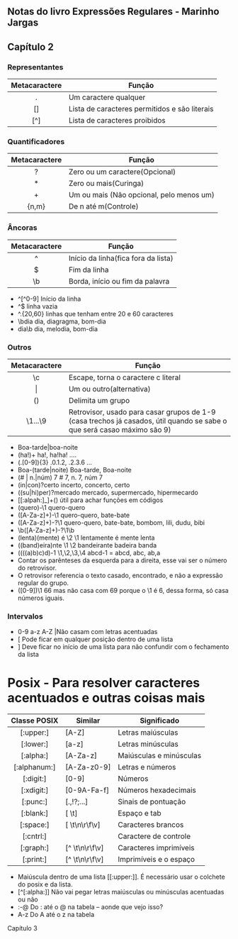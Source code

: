 ## Notas do livro Expressões Regulares - Marinho Jargas

## Capítulo 2

### Representantes

| Metacaractere | Função| 
|:-----:|-----|
| .   | Um caractere qualquer| 
| []  | Lista de caracteres permitidos e são literais|  
|  [^]| Lista de caracteres proibidos |

### Quantificadores

| Metacaractere |	Função |
|:----:|----|	
|?    | Zero ou um caractere(Opcional)|
|*	|Zero ou mais(Curinga)|
|+|	Um ou mais (Não opcional, pelo menos um)|
|{n,m}	|De n até m(Controle)|

### Âncoras

|Metacaractere	| Função|
|:----:|-----|
|^|	Início da linha(fica fora da lista)|
|$|	Fim da linha |
|\b|	Borda, início ou fim da palavra|

* ^[^0-9]		Início da linha	
* ^$ 		linha vazia
* ^.{20,60}	linhas que tenham entre 20 e 60 caracteres
* \bdia		dia, diagragma, bom-dia
* dia\b		dia, melodia, bom-dia

### Outros

|Metacaractere|	Função|
|:---:|---|
|\c|	Escape, torna o caractere c literal|
|	\| |Um ou outro(alternativa)|
|()|	Delimita um grupo|
|\1...\9|	Retrovisor, usado para casar grupos de 1-9 (casa trechos já casados, útil quando se sabe o que será casao máximo são 9)|

* Boa-tarde|boa-noite
* (ha!)+				ha!, ha!ha! ....
* (\.[0-9]){3}			.0.1.2, .2.3.6 ...
* Boa-(tarde|noite)		Boa-tarde, Boa-noite
* (# | n\.|núm) 7			# 7, n. 7, núm 7
* (in|con)?certo			incerto, concerto, certo
* ((su|hi)per)?mercado		mercado, supermercado, hipermecardo
* [[:alpah:]_]+\(\)			útil para achar funções em códigos
* (quero)-\1			quero-quero
* ([A-Za-z]+)-\1			quero-quero, bate-bate
* ([A-Za-z]+)-?\1			quero-quero, bate-bate, bombom, lili, dudu, bibi 
* \b([A-Za-z]+)-?\1\b
* (lenta)(mente) é \2 \1		lentamente é mente lenta
* ((band)eira)nte \1 \2		bandeirante badeira banda
* ((((a)b)c)d)-1 \1,\2,\3,\4	abcd-1 = abcd, abc, ab,a
* Contar os parênteses da esquerda para a direita, esse vai ser o número do retrovisor.
* O retrovisor referencia o texto casado, encontrado, e não a expressão regular do grupo.
* ([0-9])\1	66 mas não casa com 69 porque o \1 é 6, dessa forma, só casa números iguais.

### Intervalos

* 0-9	a-z	A-Z	|Não casam com letras acentuadas
* \[ 	Pode ficar em qualquer posição dentro de uma lista
* \]	Deve ficar no início de uma lista para não confundir com o fechamento da lista

# Posix - Para resolver caracteres acentuados e outras coisas mais

|Classe POSIX|	Similar	|Significado|
|:---:|----|----|
|[:upper:]|	\[A-Z]	|Letras maiúsculas|
|[:lower:]|	\[a-z]	|Letras minúsculas|
|[:alpha:]|	\[A-Za-z]	|Maiúsculas e minúsculas|
|[:alphanum:]|	\[A-Za-z0-9]	|Letras e números|
|[:digit:]|	\[0-9]	|Números|
|[:xdigit:]|	\[0-9A-Fa-f]|	Números hexadecimais|
|[:punc:]|	\[.,!?;...]|	Sinais de pontuação|
|[:blank:]|	\[ \t]	|Espaço e tab|
|[:space:]|	\[ \t\n\r\f\v]	|Caracteres brancos|
|[:cntrl:]|		|Caractere de controle|
|[:graph:]|	\[^ \t\n\r\f\v]	|Caracteres imprimíveis|
|[:print:]|	\[^ \t\n\r\f\v]	|Imprimíveis e o espaço|

* Maiúscula dentro de uma lista [[:upper:]]. É necessário usar o colchete do posix e da lista.
* \[^[:alpha:]]	Não vai pegar letras maiúsculas ou minúsculas acentuadas ou não
* :-@		Do : até o @ na tabela – aonde que vejo isso?
* A-z		Do A até o z na tabela 

Capítulo 3

